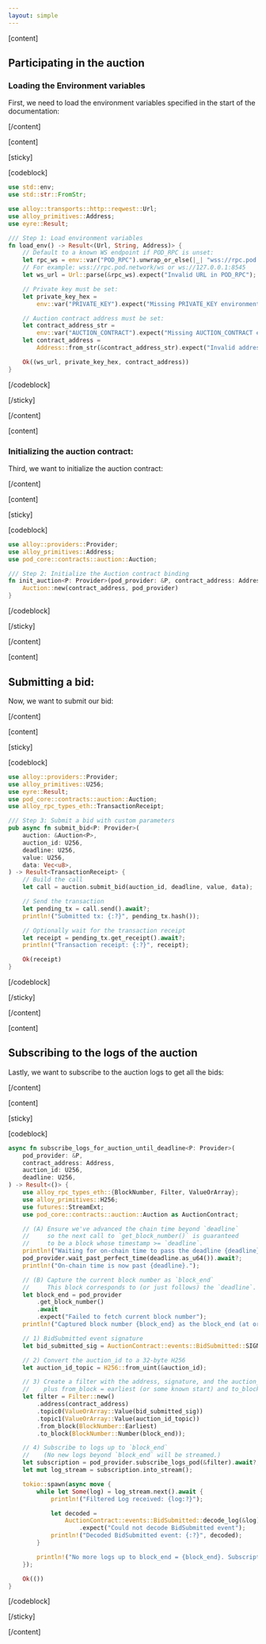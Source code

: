 ```yaml
---
layout: simple
---
```


<script>
    import {Code} from '$lib'
</script>

[content]

## Participating in the auction

### Loading the Environment variables

First, we need to load the environment variables specified in the start of the documentation:

[/content]

[content]

[sticky]

[codeblock]

```rust
use std::env;
use std::str::FromStr;

use alloy::transports::http::reqwest::Url;
use alloy_primitives::Address;
use eyre::Result;

/// Step 1: Load environment variables
fn load_env() -> Result<(Url, String, Address)> {
    // Default to a known WS endpoint if POD_RPC is unset:
    let rpc_ws = env::var("POD_RPC").unwrap_or_else(|_| "wss://rpc.pod.network/ws".to_string());
    // For example: wss://rpc.pod.network/ws or ws://127.0.0.1:8545
    let ws_url = Url::parse(&rpc_ws).expect("Invalid URL in POD_RPC");

    // Private key must be set:
    let private_key_hex =
        env::var("PRIVATE_KEY").expect("Missing PRIVATE_KEY environment variable");

    // Auction contract address must be set:
    let contract_address_str =
        env::var("AUCTION_CONTRACT").expect("Missing AUCTION_CONTRACT environment variable");
    let contract_address =
        Address::from_str(&contract_address_str).expect("Invalid address format for AUCTION_CONTRACT");

    Ok((ws_url, private_key_hex, contract_address))
}
```

[/codeblock]

[/sticky]

[/content]

[content]

### Initializing the auction contract:

Third, we want to initialize the auction contract:

[/content]

[content]

[sticky]

[codeblock]

```rust
use alloy::providers::Provider;
use alloy_primitives::Address;
use pod_core::contracts::auction::Auction;

/// Step 2: Initialize the Auction contract binding
fn init_auction<P: Provider>(pod_provider: &P, contract_address: Address) -> Auction<P> {
    Auction::new(contract_address, pod_provider)
}
```

[/codeblock]

[/sticky]

[/content]

[content]

## Submitting a bid:

Now, we want to submit our bid:

[/content]

[content]

[sticky]

[codeblock]

```rust
use alloy::providers::Provider;
use alloy_primitives::U256;
use eyre::Result;
use pod_core::contracts::auction::Auction;
use alloy_rpc_types_eth::TransactionReceipt;

/// Step 3: Submit a bid with custom parameters
pub async fn submit_bid<P: Provider>(
    auction: &Auction<P>,
    auction_id: U256,
    deadline: U256,
    value: U256,
    data: Vec<u8>,
) -> Result<TransactionReceipt> {
    // Build the call
    let call = auction.submit_bid(auction_id, deadline, value, data);

    // Send the transaction
    let pending_tx = call.send().await?;
    println!("Submitted tx: {:?}", pending_tx.hash());

    // Optionally wait for the transaction receipt
    let receipt = pending_tx.get_receipt().await?;
    println!("Transaction receipt: {:?}", receipt);

    Ok(receipt)
}
```

[/codeblock]

[/sticky]

[/content]

[content]

## Subscribing to the logs of the auction

Lastly, we want to subscribe to the auction logs to get all the bids:

[/content]

[content]

[sticky]

[codeblock]

```rust
async fn subscribe_logs_for_auction_until_deadline<P: Provider>(
    pod_provider: &P,
    contract_address: Address,
    auction_id: U256,
    deadline: U256,
) -> Result<()> {
    use alloy_rpc_types_eth::{BlockNumber, Filter, ValueOrArray};
    use alloy_primitives::H256;
    use futures::StreamExt;
    use pod_core::contracts::auction::Auction as AuctionContract;

    // (A) Ensure we've advanced the chain time beyond `deadline`
    //     so the next call to `get_block_number()` is guaranteed
    //     to be a block whose timestamp >= `deadline`.
    println!("Waiting for on-chain time to pass the deadline {deadline}...");
    pod_provider.wait_past_perfect_time(deadline.as_u64()).await?;
    println!("On-chain time is now past {deadline}.");

    // (B) Capture the current block number as `block_end`
    //     This block corresponds to (or just follows) the `deadline`.
    let block_end = pod_provider
        .get_block_number()
        .await
        .expect("Failed to fetch current block number");
    println!("Captured block number {block_end} as the block_end (at or after deadline)");

    // 1) BidSubmitted event signature
    let bid_submitted_sig = AuctionContract::events::BidSubmitted::SIGNATURE_HASH;

    // 2) Convert the auction_id to a 32-byte H256
    let auction_id_topic = H256::from_uint(&auction_id);

    // 3) Create a filter with the address, signature, and the auction_id as topic1
    //    plus from_block = earliest (or some known start) and to_block = `block_end`.
    let filter = Filter::new()
        .address(contract_address)
        .topic0(ValueOrArray::Value(bid_submitted_sig))
        .topic1(ValueOrArray::Value(auction_id_topic))
        .from_block(BlockNumber::Earliest)
        .to_block(BlockNumber::Number(block_end));

    // 4) Subscribe to logs up to `block_end`
    //    (No new logs beyond `block_end` will be streamed.)
    let subscription = pod_provider.subscribe_logs_pod(&filter).await?;
    let mut log_stream = subscription.into_stream();

    tokio::spawn(async move {
        while let Some(log) = log_stream.next().await {
            println!("Filtered Log received: {log:?}");

            let decoded =
                AuctionContract::events::BidSubmitted::decode_log(&log)
                    .expect("Could not decode BidSubmitted event");
            println!("Decoded BidSubmitted event: {:?}", decoded);
        }

        println!("No more logs up to block_end = {block_end}. Subscription ended.");
    });

    Ok(())
}
```

[/codeblock]

[/sticky]

[/content]
